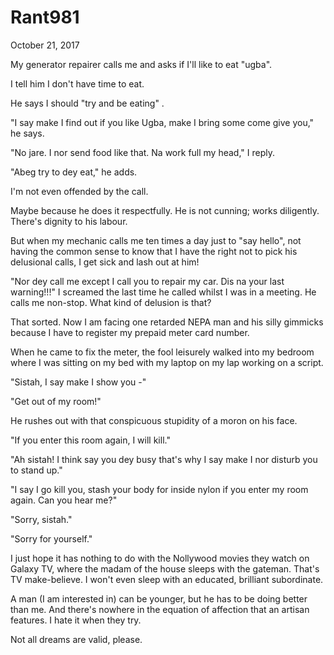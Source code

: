 # Rant981


October 21, 2017

My generator repairer calls me and asks if I'll like to eat "ugba".

I tell him I don't have time to eat. 

He says I should "try and be eating"
. 

"I say make I find out if you like Ugba, make I bring some come give you," he says.

"No jare. I nor send food like that. Na work full my head," I reply.

"Abeg try to dey eat," he adds.

I'm not even offended by the call. 

Maybe because he does it respectfully. He is not cunning; works diligently. There's dignity to his labour.

But when my mechanic calls me ten times a day just to "say hello", not having the common sense to know that I have the right not to pick his delusional calls, I get sick and lash out at him!

"Nor dey call me except I call you to repair my car. Dis na your last warning!!!" I screamed the last time he called whilst I was in a meeting. 
He calls me non-stop. What kind of delusion is that? 

That sorted. Now I am facing one retarded NEPA man and his silly gimmicks because I have to register my prepaid meter card number.

When he came to fix the meter, the fool leisurely walked into my bedroom where I was sitting on my bed with my laptop on my lap working on a script.

"Sistah, I say make I show you -"

"Get out of my room!"

He rushes out with that conspicuous stupidity of a moron on his face.

"If you enter this room again, I will kill."

"Ah sistah! I think say you dey busy that's why I say make I nor disturb you to stand up."

"I say I go kill you, stash your body for inside nylon if you enter my room again. Can you hear me?"

"Sorry, sistah."

"Sorry for yourself."

I just hope it has nothing to do with the Nollywood movies they watch on Galaxy TV, where the madam of the house sleeps with the gateman. That's TV make-believe. I won't even sleep with an educated, brilliant subordinate. 

A man (I am interested in) can be younger, but he has to be doing better than me. And there's nowhere in the equation of affection that an artisan features. I hate it when they try.

Not all dreams are valid, please.